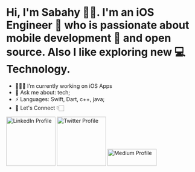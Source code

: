 Hi, I'm Sabahy 👋🏻. I'm an iOS Engineer 
who is passionate about mobile development 📱 
and open source. Also I like exploring new 💻 Technology.
==============================


- 🧑🏻‍💻 I’m currently working on iOS Apps
- 💬 Ask me about: tech;
-  ⚡ Languages: Swift, Dart, c++, java;
- 🔗 Let's Connect 👇🏻

<a title="Linkedin Profile" href="https://www.linkedin.com/in/mustafa-sabahy-763934124/t"><img alt="LinkedIn Profile" src="https://github.com/MustafaSabahy/sabahy/blob/main/linkedin.png" width="130"/></a>
<a title="Twitter Profile" href="https://twitter.com/MustafaElSabahi"><img alt="Twitter Profile" src="https://github.com/MustafaSabahy/sabahy/blob/main/twitter.png" width="130"/></a>
<a title="Hashnode Blog" href="https://sabahy.hashnode.dev"><img alt="Medium Profile" src="https://github.com/MustafaSabahy/sabahy/blob/main/has.png" width="130" height="45"/></a>

